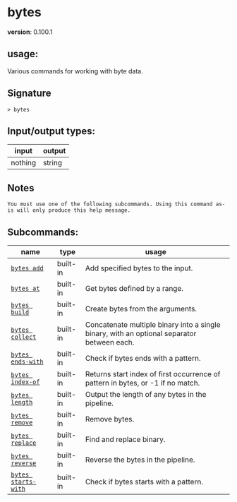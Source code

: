 # bytes

**version**: 0.100.1

## **usage**:

Various commands for working with byte data.

## Signature

`> bytes `

## Input/output types:

| input   | output |
| ------- | ------ |
| nothing | string |

## Notes

```text
You must use one of the following subcommands. Using this command as-is will only produce this help message.
```

## Subcommands:

| name                                                       | type     | usage                                                                                      |
| ---------------------------------------------------------- | -------- | ------------------------------------------------------------------------------------------ |
| [`bytes add`](/commands/docs/bytes_add.md)                 | built-in | Add specified bytes to the input.                                                          |
| [`bytes at`](/commands/docs/bytes_at.md)                   | built-in | Get bytes defined by a range.                                                              |
| [`bytes build`](/commands/docs/bytes_build.md)             | built-in | Create bytes from the arguments.                                                           |
| [`bytes collect`](/commands/docs/bytes_collect.md)         | built-in | Concatenate multiple binary into a single binary, with an optional separator between each. |
| [`bytes ends-with`](/commands/docs/bytes_ends-with.md)     | built-in | Check if bytes ends with a pattern.                                                        |
| [`bytes index-of`](/commands/docs/bytes_index-of.md)       | built-in | Returns start index of first occurrence of pattern in bytes, or -1 if no match.            |
| [`bytes length`](/commands/docs/bytes_length.md)           | built-in | Output the length of any bytes in the pipeline.                                            |
| [`bytes remove`](/commands/docs/bytes_remove.md)           | built-in | Remove bytes.                                                                              |
| [`bytes replace`](/commands/docs/bytes_replace.md)         | built-in | Find and replace binary.                                                                   |
| [`bytes reverse`](/commands/docs/bytes_reverse.md)         | built-in | Reverse the bytes in the pipeline.                                                         |
| [`bytes starts-with`](/commands/docs/bytes_starts-with.md) | built-in | Check if bytes starts with a pattern.                                                      |
